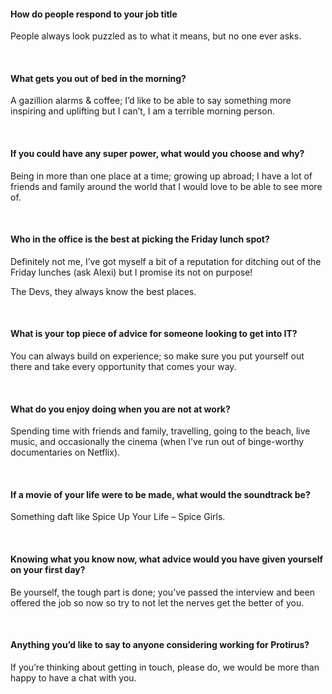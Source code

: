 #### How do people respond to your job title

People always look puzzled as to what it means, but no one ever asks. 

<br/>

#### What gets you out of bed in the morning?

A gazillion alarms & coffee; I’d like to be able to say something more inspiring and uplifting but I can’t, I am a terrible morning person.

<br/>

#### If you could have any super power, what would you choose and why?

Being in more than one place at a time; growing up abroad; I have a lot of friends and family around the world that I would love to be able to see more of.

<br/>

#### Who in the office is the best at picking the Friday lunch spot?

Definitely not me, I’ve got myself a bit of a reputation for ditching out of the Friday lunches (ask Alexi) but I promise its not on purpose! 

The Devs, they always know the best places.

<br/>

#### What is your top piece of advice for someone looking to get into IT?

You can always build on experience; so make sure you put yourself out there and take every opportunity that comes your way.

<br/>

#### What do you enjoy doing when you are not at work?

Spending time with friends and family, travelling, going to the beach, live music, and occasionally the cinema (when I’ve run out of binge-worthy documentaries on Netflix). 

<br/>

#### If a movie of your life were to be made, what would the soundtrack be?

Something daft like Spice Up Your Life – Spice Girls.

<br/>

#### Knowing what you know now, what advice would you have given yourself on your first day?

Be yourself, the tough part is done; you’ve passed the interview and been offered the job so now so try to not let the nerves get the better of you.

<br/>

#### Anything you’d like to say to anyone considering working for Protirus?

If you’re thinking about getting in
touch, please do, we would be more than happy to have a chat with you.